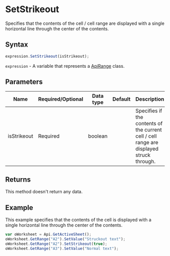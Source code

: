 # SetStrikeout

Specifies that the contents of the cell / cell range are displayed with a single horizontal line through the center of the contents.

## Syntax

```javascript
expression.SetStrikeout(isStrikeout);
```

`expression` - A variable that represents a [ApiRange](../ApiRange.md) class.

## Parameters

| **Name** | **Required/Optional** | **Data type** | **Default** | **Description** |
| ------------- | ------------- | ------------- | ------------- | ------------- |
| isStrikeout | Required | boolean |  | Specifies if the contents of the current cell / cell range are displayed struck through. |

## Returns

This method doesn't return any data.

## Example

This example specifies that the contents of the cell is displayed with a single horizontal line through the center of the contents.

```javascript editor-xlsx
var oWorksheet = Api.GetActiveSheet();
oWorksheet.GetRange("A2").SetValue("Struckout text");
oWorksheet.GetRange("A2").SetStrikeout(true);
oWorksheet.GetRange("A3").SetValue("Normal text");
```

